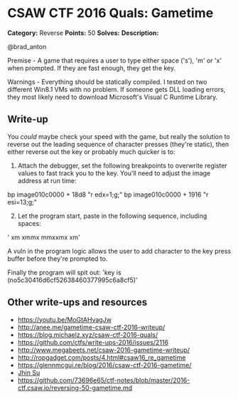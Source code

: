 # CSAW CTF 2016 Quals: Gametime

**Category:** Reverse
**Points:** 50
**Solves:**
**Description:**

@brad_anton

Premise -
A game that requires a user to type either space ('s'), 'm' or 'x' when prompted. If they are fast enough, they get the key.

Warnings -
Everything should be statically compiled. I tested on two different  Win8.1 VMs with no problem. If someone gets DLL loading errors, they most likely need to download Microsoft's Visual C Runtime Library.

## Write-up
You *could* maybe check your speed with the game, but really the solution to reverse out the leading sequence of character presses (they're static), then either reverse out the key or probably much quicker is to:

1. Attach the debugger, set the following breakpoints to overwrite register values to fast track you to the key. You'll need to adjust the image address at run time:

bp image010c0000 + 18d8 "r edx=1;g;"
bp image010c0000 + 1916 "r esi=13;g;"

2. Let the program start, paste in the following sequence, including spaces:

' xm xmmx mmxxmx  xm'

A vuln in the program logic allows the user to add character to the key press buffer before they're prompted to.

Finally the program will spit out:
'key is  (no5c30416d6cf52638460377995c6a8cf5)'

## Other write-ups and resources

* https://youtu.be/MoGtAHvagJw
* http://anee.me/gametime-csaw-ctf-2016-writeup/
* https://blog.michaelz.xyz/csaw-ctf-2016-quals/
* https://github.com/ctfs/write-ups-2016/issues/2116
* http://www.megabeets.net/csaw-2016-gametime-writeup/
* http://ropgadget.com/posts/4.html#csaw16_re_gametime
* https://glennmcgui.re/blog/2016/csaw-ctf-2016-gametime/
* [Jhin Su](https://github.com/JhinSu/CSAW-2016-Write-Ups/tree/master/Reverse/Gametime)
* https://github.com/73696e65/ctf-notes/blob/master/2016-ctf.csaw.io/reversing-50-gametime.md
